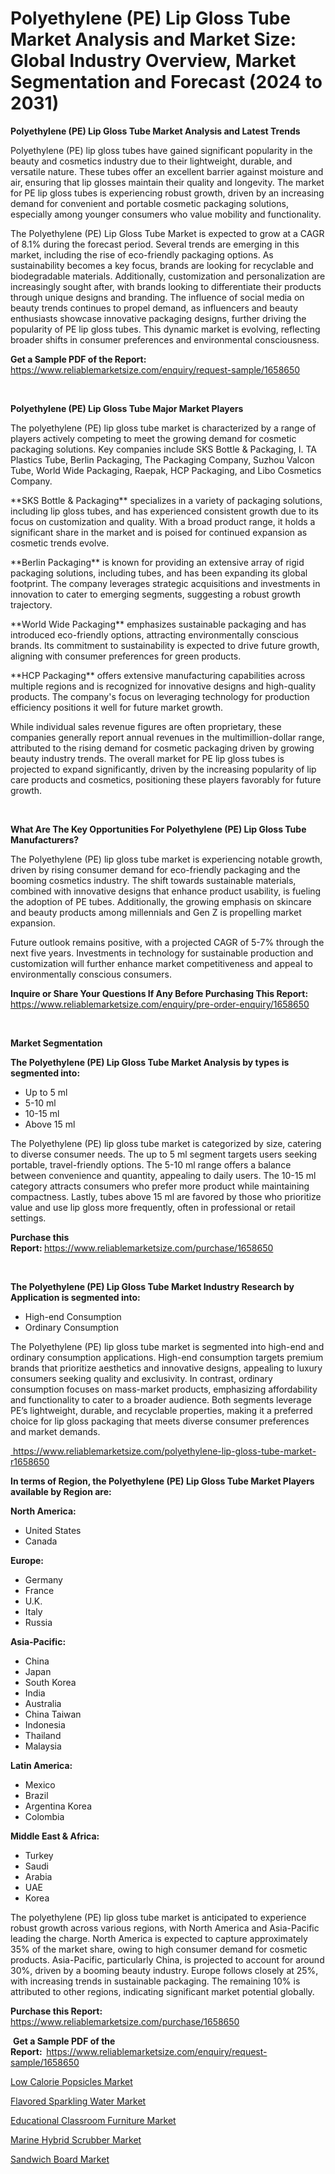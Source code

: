 <p><h1>Polyethylene (PE) Lip Gloss Tube Market Analysis and Market Size: Global Industry Overview, Market Segmentation and Forecast (2024 to 2031)</h1></p><p><strong>Polyethylene (PE) Lip Gloss Tube Market Analysis and Latest Trends</strong></p>
<p><p>Polyethylene (PE) lip gloss tubes have gained significant popularity in the beauty and cosmetics industry due to their lightweight, durable, and versatile nature. These tubes offer an excellent barrier against moisture and air, ensuring that lip glosses maintain their quality and longevity. The market for PE lip gloss tubes is experiencing robust growth, driven by an increasing demand for convenient and portable cosmetic packaging solutions, especially among younger consumers who value mobility and functionality.</p><p>The Polyethylene (PE) Lip Gloss Tube Market is expected to grow at a CAGR of 8.1% during the forecast period. Several trends are emerging in this market, including the rise of eco-friendly packaging options. As sustainability becomes a key focus, brands are looking for recyclable and biodegradable materials. Additionally, customization and personalization are increasingly sought after, with brands looking to differentiate their products through unique designs and branding. The influence of social media on beauty trends continues to propel demand, as influencers and beauty enthusiasts showcase innovative packaging designs, further driving the popularity of PE lip gloss tubes. This dynamic market is evolving, reflecting broader shifts in consumer preferences and environmental consciousness.</p></p>
<p><strong>Get a Sample PDF of the Report:&nbsp;</strong> <a href="https://www.reliablemarketsize.com/enquiry/request-sample/1658650?utm_campaign=1293&utm_medium=2&utm_source=Github&utm_content=ia&utm_term=28092024&utm_id=polyethylene-pe-lip-gloss-tube">https://www.reliablemarketsize.com/enquiry/request-sample/1658650</a></p>
<p>&nbsp;</p>
<p><strong>Polyethylene (PE) Lip Gloss Tube Major Market Players</strong></p>
<p><p>The polyethylene (PE) lip gloss tube market is characterized by a range of players actively competing to meet the growing demand for cosmetic packaging solutions. Key companies include SKS Bottle & Packaging, I. TA Plastics Tube, Berlin Packaging, The Packaging Company, Suzhou Valcon Tube, World Wide Packaging, Raepak, HCP Packaging, and Libo Cosmetics Company.</p><p>**SKS Bottle & Packaging** specializes in a variety of packaging solutions, including lip gloss tubes, and has experienced consistent growth due to its focus on customization and quality. With a broad product range, it holds a significant share in the market and is poised for continued expansion as cosmetic trends evolve.</p><p>**Berlin Packaging** is known for providing an extensive array of rigid packaging solutions, including tubes, and has been expanding its global footprint. The company leverages strategic acquisitions and investments in innovation to cater to emerging segments, suggesting a robust growth trajectory.</p><p>**World Wide Packaging** emphasizes sustainable packaging and has introduced eco-friendly options, attracting environmentally conscious brands. Its commitment to sustainability is expected to drive future growth, aligning with consumer preferences for green products.</p><p>**HCP Packaging** offers extensive manufacturing capabilities across multiple regions and is recognized for innovative designs and high-quality products. The company's focus on leveraging technology for production efficiency positions it well for future market growth.</p><p>While individual sales revenue figures are often proprietary, these companies generally report annual revenues in the multimillion-dollar range, attributed to the rising demand for cosmetic packaging driven by growing beauty industry trends. The overall market for PE lip gloss tubes is projected to expand significantly, driven by the increasing popularity of lip care products and cosmetics, positioning these players favorably for future growth.</p></p>
<p>&nbsp;</p>
<p><strong>What Are The Key Opportunities For Polyethylene (PE) Lip Gloss Tube Manufacturers?</strong></p>
<p><p>The Polyethylene (PE) lip gloss tube market is experiencing notable growth, driven by rising consumer demand for eco-friendly packaging and the booming cosmetics industry. The shift towards sustainable materials, combined with innovative designs that enhance product usability, is fueling the adoption of PE tubes. Additionally, the growing emphasis on skincare and beauty products among millennials and Gen Z is propelling market expansion. </p><p>Future outlook remains positive, with a projected CAGR of 5-7% through the next five years. Investments in technology for sustainable production and customization will further enhance market competitiveness and appeal to environmentally conscious consumers.</p></p>
<p><strong>Inquire or Share Your Questions If Any Before Purchasing This Report:</strong> <a href="https://www.reliablemarketsize.com/enquiry/pre-order-enquiry/1658650?utm_campaign=1293&utm_medium=2&utm_source=Github&utm_content=ia&utm_term=28092024&utm_id=polyethylene-pe-lip-gloss-tube">https://www.reliablemarketsize.com/enquiry/pre-order-enquiry/1658650</a></p>
<p>&nbsp;</p>
<p><strong>Market Segmentation</strong></p>
<p><strong>The Polyethylene (PE) Lip Gloss Tube Market Analysis by types is segmented into:</strong></p>
<p><ul><li>Up to 5 ml</li><li>5-10 ml</li><li>10-15 ml</li><li>Above 15 ml</li></ul></p>
<p><p>The Polyethylene (PE) lip gloss tube market is categorized by size, catering to diverse consumer needs. The up to 5 ml segment targets users seeking portable, travel-friendly options. The 5-10 ml range offers a balance between convenience and quantity, appealing to daily users. The 10-15 ml category attracts consumers who prefer more product while maintaining compactness. Lastly, tubes above 15 ml are favored by those who prioritize value and use lip gloss more frequently, often in professional or retail settings.</p></p>
<p><strong>Purchase this Report:&nbsp;</strong><a href="https://www.reliablemarketsize.com/purchase/1658650?utm_campaign=1293&utm_medium=2&utm_source=Github&utm_content=ia&utm_term=28092024&utm_id=polyethylene-pe-lip-gloss-tube">https://www.reliablemarketsize.com/purchase/1658650</a></p>
<p>&nbsp;</p>
<p><strong>The Polyethylene (PE) Lip Gloss Tube Market Industry Research by Application is segmented into:</strong></p>
<p><ul><li>High-end Consumption</li><li>Ordinary Consumption</li></ul></p>
<p><p>The Polyethylene (PE) lip gloss tube market is segmented into high-end and ordinary consumption applications. High-end consumption targets premium brands that prioritize aesthetics and innovative designs, appealing to luxury consumers seeking quality and exclusivity. In contrast, ordinary consumption focuses on mass-market products, emphasizing affordability and functionality to cater to a broader audience. Both segments leverage PE’s lightweight, durable, and recyclable properties, making it a preferred choice for lip gloss packaging that meets diverse consumer preferences and market demands.</p></p>
<p><a href="https://www.reliablemarketsize.com/polyethylene-lip-gloss-tube-market-r1658650?utm_campaign=1293&utm_medium=2&utm_source=Github&utm_content=ia&utm_term=28092024&utm_id=polyethylene-pe-lip-gloss-tube">&nbsp;https://www.reliablemarketsize.com/polyethylene-lip-gloss-tube-market-r1658650</a></p>
<p><strong>In terms of Region, the Polyethylene (PE) Lip Gloss Tube Market Players available by Region are:</strong></p>
<p>
    <p> <strong> North America: </strong>
        <ul>
            <li>United States</li>
            <li>Canada</li>
        </ul>
        </p> 
    <p> <strong> Europe: </strong>
        <ul>
            <li>Germany</li>
            <li>France</li>
            <li>U.K.</li>
            <li>Italy</li>
            <li>Russia</li>
        </ul>
        </p> 
    <p> <strong> Asia-Pacific: </strong>
        <ul>
            <li>China</li>
            <li>Japan</li>
            <li>South Korea</li>
            <li>India</li>
            <li>Australia</li>
            <li>China Taiwan</li>
            <li>Indonesia</li>
            <li>Thailand</li>
            <li>Malaysia</li>
        </ul>
        </p> 
    <p> <strong> Latin America: </strong>
        <ul>
            <li>Mexico</li>
            <li>Brazil</li>
            <li>Argentina Korea</li>
            <li>Colombia</li>
        </ul>
        </p> 
    <p> <strong> Middle East & Africa: </strong>
        <ul>
            <li>Turkey</li>
            <li>Saudi</li>
            <li>Arabia</li>
            <li>UAE</li>
            <li>Korea</li>
        </ul>
    </p>
    </p>
<p><p>The polyethylene (PE) lip gloss tube market is anticipated to experience robust growth across various regions, with North America and Asia-Pacific leading the charge. North America is expected to capture approximately 35% of the market share, owing to high consumer demand for cosmetic products. Asia-Pacific, particularly China, is projected to account for around 30%, driven by a booming beauty industry. Europe follows closely at 25%, with increasing trends in sustainable packaging. The remaining 10% is attributed to other regions, indicating significant market potential globally.</p></p>
<p><strong>Purchase this Report: </strong><a href="https://www.reliablemarketsize.com/purchase/1658650?utm_campaign=1293&utm_medium=2&utm_source=Github&utm_content=ia&utm_term=28092024&utm_id=polyethylene-pe-lip-gloss-tube">https://www.reliablemarketsize.com/purchase/1658650</a></p>
<p>&nbsp;<strong>Get a Sample PDF of the Report:&nbsp;&nbsp;</strong><a href="https://www.reliablemarketsize.com/enquiry/request-sample/1658650?utm_campaign=1293&utm_medium=2&utm_source=Github&utm_content=ia&utm_term=28092024&utm_id=polyethylene-pe-lip-gloss-tube">https://www.reliablemarketsize.com/enquiry/request-sample/1658650</a></p>
<p><strong></strong></p>
<p><p><a href="https://www.linkedin.com/pulse/analyzing-key-drivers-low-calorie-popsicles-market-trends-future-s28rc?trackingId=X%2FVgttvPR62AYaZGYPpZFQ%3D%3D&utm_campaign=1293&utm_medium=2&utm_source=Github&utm_content=ia&utm_term=28092024&utm_id=polyethylene-pe-lip-gloss-tube">Low Calorie Popsicles Market</a></p><p><a href="https://www.linkedin.com/pulse/flavored-sparkling-water-market-size-growing-cagr-147-report-temmc?utm_campaign=1293&utm_medium=2&utm_source=Github&utm_content=ia&utm_term=28092024&utm_id=polyethylene-pe-lip-gloss-tube">Flavored Sparkling Water Market</a></p><p><a href="https://issuu.com/reportprime-2/docs/educational-classroom-furniture-mar_824a3c65e91774?utm_campaign=1293&utm_medium=2&utm_source=Github&utm_content=ia&utm_term=28092024&utm_id=polyethylene-pe-lip-gloss-tube">Educational Classroom Furniture Market</a></p><p><a href="https://github.com/PeterParrish5/Market-Research-Report-List-6/blob/main/marine-hybrid-scrubber-market.md?utm_campaign=1293&utm_medium=2&utm_source=Github&utm_content=ia&utm_term=28092024&utm_id=polyethylene-pe-lip-gloss-tube">Marine Hybrid Scrubber Market</a></p><p><a href="https://issuu.com/reportprime-2/docs/sandwich-board-market-size-2030.ppt_aac7791bf3eec8?utm_campaign=1293&utm_medium=2&utm_source=Github&utm_content=ia&utm_term=28092024&utm_id=polyethylene-pe-lip-gloss-tube">Sandwich Board Market</a></p></p>